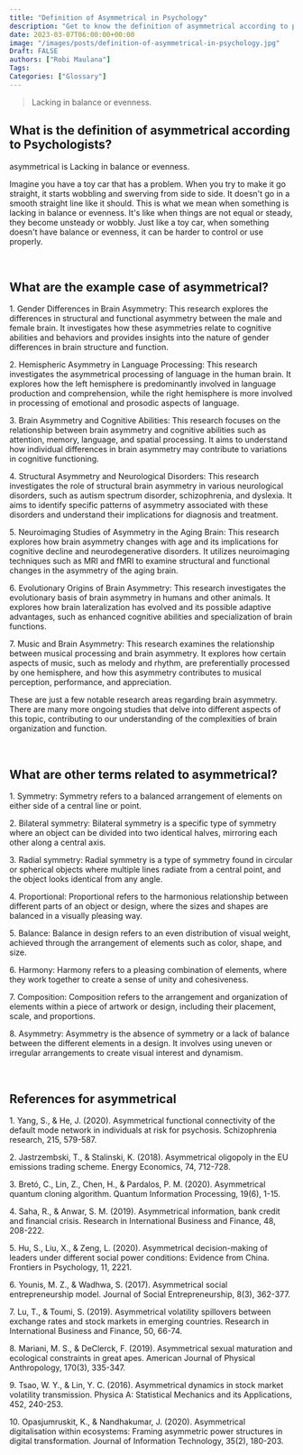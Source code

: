 ```yaml
---
title: "Definition of Asymmetrical in Psychology"
description: "Get to know the definition of asymmetrical according to psychologists."
date: 2023-03-07T06:00:00+00:00
image: "/images/posts/definition-of-asymmetrical-in-psychology.jpg"
Draft: FALSE
authors: ["Robi Maulana"]
Tags: 
Categories: ["Glossary"]
---
```






> Lacking in balance or evenness.

## What is the definition of asymmetrical according to Psychologists?

asymmetrical is Lacking in balance or evenness.

Imagine you have a toy car that has a problem. When you try to make it go straight, it starts wobbling and swerving from side to side. It doesn't go in a smooth straight line like it should. This is what we mean when something is lacking in balance or evenness. It's like when things are not equal or steady, they become unsteady or wobbly. Just like a toy car, when something doesn't have balance or evenness, it can be harder to control or use properly.

 

## What are the example case of asymmetrical?

1\. Gender Differences in Brain Asymmetry: This research explores the differences in structural and functional asymmetry between the male and female brain. It investigates how these asymmetries relate to cognitive abilities and behaviors and provides insights into the nature of gender differences in brain structure and function.

2\. Hemispheric Asymmetry in Language Processing: This research investigates the asymmetrical processing of language in the human brain. It explores how the left hemisphere is predominantly involved in language production and comprehension, while the right hemisphere is more involved in processing of emotional and prosodic aspects of language.

3\. Brain Asymmetry and Cognitive Abilities: This research focuses on the relationship between brain asymmetry and cognitive abilities such as attention, memory, language, and spatial processing. It aims to understand how individual differences in brain asymmetry may contribute to variations in cognitive functioning.

4\. Structural Asymmetry and Neurological Disorders: This research investigates the role of structural brain asymmetry in various neurological disorders, such as autism spectrum disorder, schizophrenia, and dyslexia. It aims to identify specific patterns of asymmetry associated with these disorders and understand their implications for diagnosis and treatment.

5\. Neuroimaging Studies of Asymmetry in the Aging Brain: This research explores how brain asymmetry changes with age and its implications for cognitive decline and neurodegenerative disorders. It utilizes neuroimaging techniques such as MRI and fMRI to examine structural and functional changes in the asymmetry of the aging brain.

6\. Evolutionary Origins of Brain Asymmetry: This research investigates the evolutionary basis of brain asymmetry in humans and other animals. It explores how brain lateralization has evolved and its possible adaptive advantages, such as enhanced cognitive abilities and specialization of brain functions.

7\. Music and Brain Asymmetry: This research examines the relationship between musical processing and brain asymmetry. It explores how certain aspects of music, such as melody and rhythm, are preferentially processed by one hemisphere, and how this asymmetry contributes to musical perception, performance, and appreciation.

These are just a few notable research areas regarding brain asymmetry. There are many more ongoing studies that delve into different aspects of this topic, contributing to our understanding of the complexities of brain organization and function.

 

## What are other terms related to asymmetrical?

1\. Symmetry: Symmetry refers to a balanced arrangement of elements on either side of a central line or point.

2\. Bilateral symmetry: Bilateral symmetry is a specific type of symmetry where an object can be divided into two identical halves, mirroring each other along a central axis.

3\. Radial symmetry: Radial symmetry is a type of symmetry found in circular or spherical objects where multiple lines radiate from a central point, and the object looks identical from any angle.

4\. Proportional: Proportional refers to the harmonious relationship between different parts of an object or design, where the sizes and shapes are balanced in a visually pleasing way.

5\. Balance: Balance in design refers to an even distribution of visual weight, achieved through the arrangement of elements such as color, shape, and size.

6\. Harmony: Harmony refers to a pleasing combination of elements, where they work together to create a sense of unity and cohesiveness.

7\. Composition: Composition refers to the arrangement and organization of elements within a piece of artwork or design, including their placement, scale, and proportions.

8\. Asymmetry: Asymmetry is the absence of symmetry or a lack of balance between the different elements in a design. It involves using uneven or irregular arrangements to create visual interest and dynamism.

 

## References for asymmetrical

1\. Yang, S., & He, J. (2020). Asymmetrical functional connectivity of the default mode network in individuals at risk for psychosis. Schizophrenia research, 215, 579-587.

2\. Jastrzembski, T., & Stalinski, K. (2018). Asymmetrical oligopoly in the EU emissions trading scheme. Energy Economics, 74, 712-728.

3\. Bretó, C., Lin, Z., Chen, H., & Pardalos, P. M. (2020). Asymmetrical quantum cloning algorithm. Quantum Information Processing, 19(6), 1-15.

4\. Saha, R., & Anwar, S. M. (2019). Asymmetrical information, bank credit and financial crisis. Research in International Business and Finance, 48, 208-222.

5\. Hu, S., Liu, X., & Zeng, L. (2020). Asymmetrical decision-making of leaders under different social power conditions: Evidence from China. Frontiers in Psychology, 11, 2221.

6\. Younis, M. Z., & Wadhwa, S. (2017). Asymmetrical social entrepreneurship model. Journal of Social Entrepreneurship, 8(3), 362-377.

7\. Lu, T., & Toumi, S. (2019). Asymmetrical volatility spillovers between exchange rates and stock markets in emerging countries. Research in International Business and Finance, 50, 66-74.

8\. Mariani, M. S., & DeClerck, F. (2019). Asymmetrical sexual maturation and ecological constraints in great apes. American Journal of Physical Anthropology, 170(3), 335-347.

9\. Tsao, W. Y., & Lin, Y. C. (2016). Asymmetrical dynamics in stock market volatility transmission. Physica A: Statistical Mechanics and its Applications, 452, 240-253.

10\. Opasjumruskit, K., & Nandhakumar, J. (2020). Asymmetrical digitalisation within ecosystems: Framing asymmetric power structures in digital transformation. Journal of Information Technology, 35(2), 180-203.
